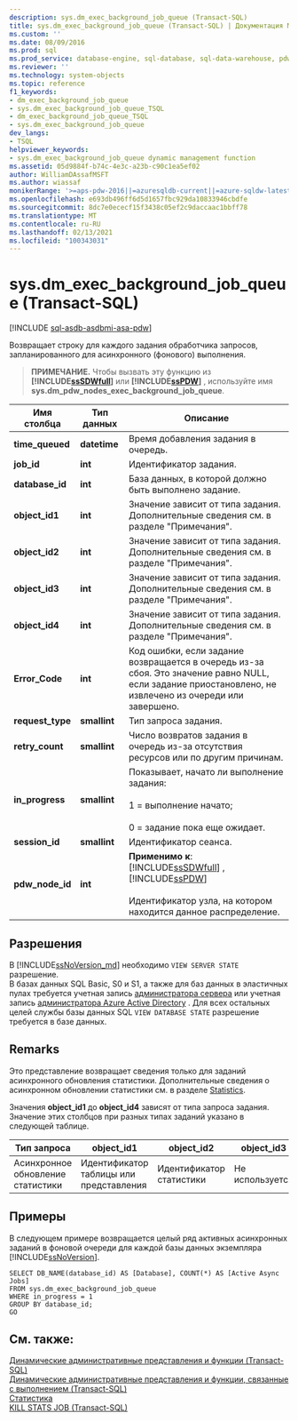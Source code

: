 ```yaml
---
description: sys.dm_exec_background_job_queue (Transact-SQL)
title: sys.dm_exec_background_job_queue (Transact-SQL) | Документация Майкрософт
ms.custom: ''
ms.date: 08/09/2016
ms.prod: sql
ms.prod_service: database-engine, sql-database, sql-data-warehouse, pdw
ms.reviewer: ''
ms.technology: system-objects
ms.topic: reference
f1_keywords:
- dm_exec_background_job_queue
- sys.dm_exec_background_job_queue_TSQL
- dm_exec_background_job_queue_TSQL
- sys.dm_exec_background_job_queue
dev_langs:
- TSQL
helpviewer_keywords:
- sys.dm_exec_background_job_queue dynamic management function
ms.assetid: 05d9884f-b74c-4e3c-a23b-c90c1ea5ef02
author: WilliamDAssafMSFT
ms.author: wiassaf
monikerRange: '>=aps-pdw-2016||=azuresqldb-current||=azure-sqldw-latest||>=sql-server-2016||>=sql-server-linux-2017||=azuresqldb-mi-current'
ms.openlocfilehash: e693db496ff6d5d1657fbc929da10833946cbdfe
ms.sourcegitcommit: 8dc7e0ececf15f3438c05ef2c9daccaac1bbff78
ms.translationtype: MT
ms.contentlocale: ru-RU
ms.lasthandoff: 02/13/2021
ms.locfileid: "100343031"
---
```

# <a name="sysdm_exec_background_job_queue-transact-sql"></a>sys.dm_exec_background_job_queue (Transact-SQL)
[!INCLUDE [sql-asdb-asdbmi-asa-pdw](../../includes/applies-to-version/sql-asdb-asdbmi-asa-pdw.md)]

  Возвращает строку для каждого задания обработчика запросов, запланированного для асинхронного (фонового) выполнения.  
  
> **ПРИМЕЧАНИЕ.** Чтобы вызвать эту функцию из **[!INCLUDE[ssSDWfull](../../includes/sssdwfull-md.md)]** или **[!INCLUDE[ssPDW](../../includes/sspdw-md.md)]** , используйте имя **sys.dm_pdw_nodes_exec_background_job_queue**.  
  
|Имя столбца|Тип данных|Описание|  
|-----------------|---------------|-----------------|  
|**time_queued**|**datetime**|Время добавления задания в очередь.|  
|**job_id**|**int**|Идентификатор задания.|  
|**database_id**|**int**|База данных, в которой должно быть выполнено задание.|  
|**object_id1**|**int**|Значение зависит от типа задания. Дополнительные сведения см. в разделе "Примечания".|  
|**object_id2**|**int**|Значение зависит от типа задания. Дополнительные сведения см. в разделе "Примечания".|  
|**object_id3**|**int**|Значение зависит от типа задания. Дополнительные сведения см. в разделе "Примечания".|  
|**object_id4**|**int**|Значение зависит от типа задания. Дополнительные сведения см. в разделе "Примечания".|  
|**Error_Code**|**int**|Код ошибки, если задание возвращается в очередь из-за сбоя. Это значение равно NULL, если задание приостановлено, не извлечено из очереди или завершено.|  
|**request_type**|**smallint**|Тип запроса задания.|  
|**retry_count**|**smallint**|Число возвратов задания в очередь из-за отсутствия ресурсов или по другим причинам.|  
|**in_progress**|**smallint**|Показывает, начато ли выполнение задания:<br /><br /> 1 = выполнение начато;<br /><br /> 0 = задание пока еще ожидает.|  
|**session_id**|**smallint**|Идентификатор сеанса.|  
|**pdw_node_id**|**int**|**Применимо к**: [!INCLUDE[ssSDWfull](../../includes/sssdwfull-md.md)] , [!INCLUDE[ssPDW](../../includes/sspdw-md.md)]<br /><br /> Идентификатор узла, на котором находится данное распределение.|  
  
## <a name="permissions"></a>Разрешения

В [!INCLUDE[ssNoVersion_md](../../includes/ssnoversion-md.md)] необходимо `VIEW SERVER STATE` разрешение.   
В базах данных SQL Basic, S0 и S1, а также для баз данных в эластичных пулах требуется учетная запись [администратора сервера](https://docs.microsoft.com/azure/azure-sql/database/logins-create-manage#existing-logins-and-user-accounts-after-creating-a-new-database) или учетная запись [администратора Azure Active Directory](https://docs.microsoft.com/azure/azure-sql/database/authentication-aad-overview#administrator-structure) . Для всех остальных целей службы базы данных SQL `VIEW DATABASE STATE` разрешение требуется в базе данных.   
  
## <a name="remarks"></a>Remarks  
 Это представление возвращает сведения только для заданий асинхронного обновления статистики. Дополнительные сведения о асинхронном обновлении статистики см. в разделе [Statistics](../../relational-databases/statistics/statistics.md).  
  
 Значения **object_id1** до **object_id4** зависят от типа запроса задания. Значение этих столбцов при разных типах заданий указано в следующей таблице.  
  
|Тип запроса|object_id1|object_id2|object_id3|object_id4|  
|------------------|-----------------|-----------------|-----------------|-----------------|  
|Асинхронное обновление статистики|Идентификатор таблицы или представления|Идентификатор статистики|Не используется|Не используется|  
  
## <a name="examples"></a>Примеры  
 В следующем примере возвращается целый ряд активных асинхронных заданий в фоновой очереди для каждой базы данных экземпляра [!INCLUDE[ssNoVersion](../../includes/ssnoversion-md.md)].  
  
```  
SELECT DB_NAME(database_id) AS [Database], COUNT(*) AS [Active Async Jobs]  
FROM sys.dm_exec_background_job_queue  
WHERE in_progress = 1  
GROUP BY database_id;  
GO  
```  
  
## <a name="see-also"></a>См. также:  
 [Динамические административные представления и функции (Transact-SQL)](~/relational-databases/system-dynamic-management-views/system-dynamic-management-views.md)   
 [Динамические административные представления и функции, связанные с выполнением &#40;Transact-SQL&#41;](../../relational-databases/system-dynamic-management-views/execution-related-dynamic-management-views-and-functions-transact-sql.md)   
 [Статистика](../../relational-databases/statistics/statistics.md)   
 [KILL STATS JOB (Transact-SQL)](../../t-sql/language-elements/kill-stats-job-transact-sql.md)  
  
  



